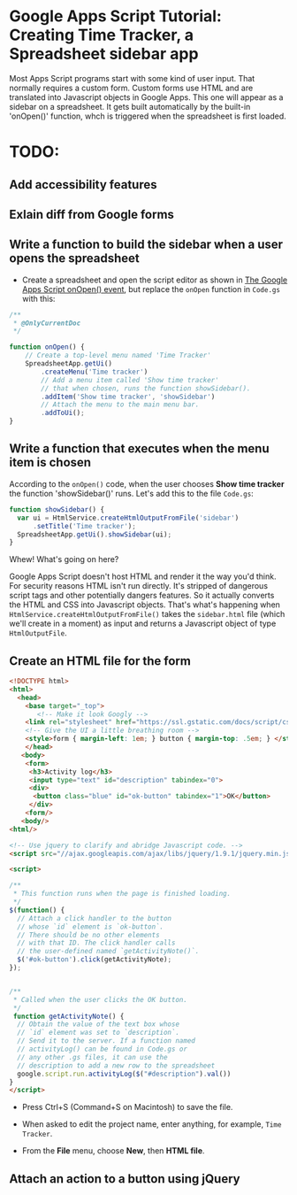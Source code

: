 # Google Apps Script Tutorial: Creating Time Tracker, a Spreadsheet sidebar app

Most Apps Script programs start with some kind of user input. That normally requires a custom form.
Custom forms use HTML and are translated into Javascript objects in Google Apps. This one will appear as a sidebar
on a spreadsheet. It gets built automatically by the built-in 'onOpen()' function, whch is 
triggered when the spreadsheet is first loaded.

# TODO: 
## Add accessibility features
## Exlain diff from Google forms

## Write a function to build the sidebar when a user opens the spreadsheet

* Create a spreadsheet and open the script editor as shown in [The Google Apps Script onOpen() event](onopen.md),
but replace the `onOpen` function in `Code.gs` with this:

```js
/**
 * @OnlyCurrentDoc
 */

function onOpen() {
    // Create a top-level menu named 'Time Tracker'
    SpreadsheetApp.getUi()
        .createMenu('Time tracker') 
        // Add a menu item called 'Show time tracker'
        // that when chosen, runs the function showSidebar().
        .addItem('Show time tracker', 'showSidebar')
        // Attach the menu to the main menu bar.
        .addToUi();
}

```

## Write a function that executes when the menu item is chosen

According to the `onOpen()` code, when the user chooses **Show time tracker**
the function 'showSidebar()' runs. Let's add this to the file `Code.gs`:

```js
function showSidebar() {
  var ui = HtmlService.createHtmlOutputFromFile('sidebar')
      .setTitle('Time tracker');
  SpreadsheetApp.getUi().showSidebar(ui);
}
```

Whew! What's going on here?

Google Apps Script doesn't host HTML and render it the way you'd think. 
For security reasons HTML isn't run directly. It's stripped of dangerous
script tags and other potentially dangers features. So 
it actually converts the HTML and CSS into Javascript objects. That's what's
happening when `HtmlService.createHtmlOutputFromFile()` takes the `sidebar.html`
file (which we'll create in a moment) as input and returns a Javascript object
of type `HtmlOutputFile`.

## Create an HTML file for the form

```html
<!DOCTYPE html>
<html>
  <head>
    <base target="_top">
       <!-- Make it look Googly -->
    <link rel="stylesheet" href="https://ssl.gstatic.com/docs/script/css/add-ons1.css">
    <!-- Give the UI a little breathing room -->
    <style>form { margin-left: 1em; } button { margin-top: .5em; } </style>
    </head>
   <body>
    <form>
     <h3>Activity log</h3>
     <input type="text" id="description" tabindex="0">
     <div>
      <button class="blue" id="ok-button" tabindex="1">OK</button>
     </div>
    <form/>
   <body/>
<html/>

<!-- Use jquery to clarify and abridge Javascript code. --> 
<script src="//ajax.googleapis.com/ajax/libs/jquery/1.9.1/jquery.min.js"></script>

<script>

/**
 * This function runs when the page is finished loading.
 */
$(function() {
  // Attach a click handler to the button
  // whose `id` element is `ok-button`. 
  // There should be no other elements
  // with that ID. The click handler calls
  // the user-defined named `getActivityNote()`.
  $('#ok-button').click(getActivityNote);
});


/**
 * Called when the user clicks the OK button.
 */
 function getActivityNote() {
  // Obtain the value of the text box whose
  // `id` element was set to `description`.
  // Send it to the server. If a function named
  // activityLog() can be found in Code.gs or
  // any other .gs files, it can use the
  // description to add a new row to the spreadsheet
  google.script.run.activityLog($("#description").val())
}
</script>        
```

* Press Ctrl+S (Command+S on Macintosh) to save the file.

* When asked to edit the project name, enter anything, for example, `Time Tracker`.



* From the **File** menu, choose **New**, then **HTML file**.


## Attach an action to a button using jQuery

